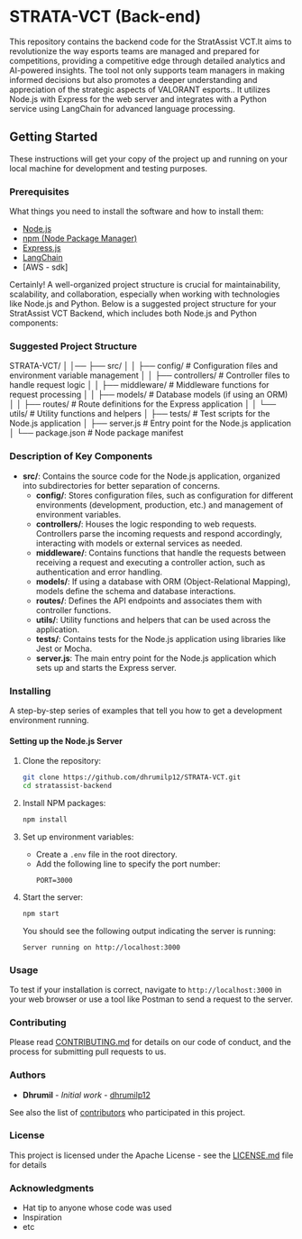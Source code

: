 # STRATA-VCT (Back-end)

This repository contains the backend code for the StratAssist VCT.It aims to revolutionize the way esports teams are managed and prepared for competitions, providing a competitive edge through detailed analytics and AI-powered insights. The tool not only supports team managers in making informed decisions but also promotes a deeper understanding and appreciation of the strategic aspects of VALORANT esports.. It utilizes Node.js with Express for the web server and integrates with a Python service using LangChain for advanced language processing.

## Getting Started

These instructions will get your copy of the project up and running on your local machine for development and testing purposes.

### Prerequisites

What things you need to install the software and how to install them:

- [Node.js](https://nodejs.org/en)
- [npm (Node Package Manager)](https://www.npmjs.com/)
- [Express.js](https://expressjs.com/)
- [LangChain](https://js.langchain.com/v0.1/docs/get_started)
- [AWS - sdk]

Certainly! A well-organized project structure is crucial for maintainability, scalability, and collaboration, especially when working with technologies like Node.js and Python. Below is a suggested project structure for your StratAssist VCT Backend, which includes both Node.js and Python components:

### Suggested Project Structure


STRATA-VCT/
│
│── ├── src/
│   │   ├── config/            # Configuration files and environment variable management
│   │   ├── controllers/       # Controller files to handle request logic
│   │   ├── middleware/        # Middleware functions for request processing
│   │   ├── models/            # Database models (if using an ORM)
│   │   ├── routes/            # Route definitions for the Express application
│   │   └── utils/             # Utility functions and helpers
│   ├── tests/                 # Test scripts for the Node.js application
│   ├── server.js              # Entry point for the Node.js application
│   └── package.json           # Node package manifest


### Description of Key Components

- **src/**: Contains the source code for the Node.js application, organized into subdirectories for better separation of concerns.
    - **config/**: Stores configuration files, such as configuration for different environments (development, production, etc.) and management of environment variables.
    - **controllers/**: Houses the logic responding to web requests. Controllers parse the incoming requests and respond accordingly, interacting with models or external services as needed.
    - **middleware/**: Contains functions that handle the requests between receiving a request and executing a controller action, such as authentication and error handling.
    - **models/**: If using a database with ORM (Object-Relational Mapping), models define the schema and database interactions.
    - **routes/**: Defines the API endpoints and associates them with controller functions.
    - **utils/**: Utility functions and helpers that can be used across the application.
  - **tests/**: Contains tests for the Node.js application using libraries like Jest or Mocha.
  - **server.js**: The main entry point for the Node.js application which sets up and starts the Express server.

### Installing

A step-by-step series of examples that tell you how to get a development environment running.

#### Setting up the Node.js Server

1. Clone the repository:
   ```sh
   git clone https://github.com/dhrumilp12/STRATA-VCT.git
   cd stratassist-backend
   ```

2. Install NPM packages:
   ```sh
   npm install
   ```

3. Set up environment variables:
   - Create a `.env` file in the root directory.
   - Add the following line to specify the port number:
     ```
     PORT=3000
     ```

4. Start the server:
   ```sh
   npm start
   ```

   You should see the following output indicating the server is running:
   ```
   Server running on http://localhost:3000
   ```


### Usage

To test if your installation is correct, navigate to `http://localhost:3000` in your web browser or use a tool like Postman to send a request to the server.

### Contributing

Please read [CONTRIBUTING.md](https://github.com/dhrumilp12/STRATA-VCT/CONTRIBUTING.md) for details on our code of conduct, and the process for submitting pull requests to us.


### Authors

- **Dhrumil** - *Initial work* - [dhrumilp12](https://github.com/dhrumilp12)

See also the list of [contributors](https://github.com/dhrumilp12/STRATA-VCT/contributors) who participated in this project.

### License

This project is licensed under the Apache License - see the [LICENSE.md](LICENSE.md) file for details

### Acknowledgments

- Hat tip to anyone whose code was used
- Inspiration
- etc

